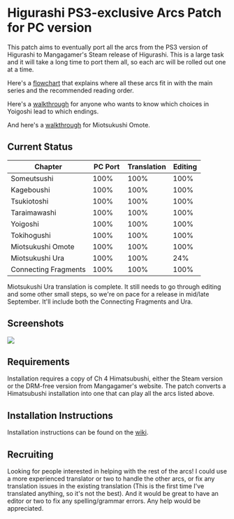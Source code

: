 # Higurashi PS3-exclusive Arcs Patch for PC version

This patch aims to eventually port all the arcs from the PS3 version of Higurashi to Mangagamer's Steam release of Higurashi.  This is a large task and it will take a long time to port them all, so each arc will be rolled out one at a time.

Here's a [flowchart](http://07th-mod.com/wiki/Higurashi/img/flow.png) that explains where all these arcs fit in with the main series and the recommended reading order.

Here's a [walkthrough](http://07th-mod.com/wiki/Higurashi/img/walk-yoig.png) for anyone who wants to know which choices in Yoigoshi lead to which endings.

And here's a [walkthrough](http://07th-mod.com/wiki/Higurashi/img/walk-omot.jpg) for Miotsukushi Omote.

## Current Status

| Chapter              | PC Port  | Translation | Editing |
| -------------------- | -------- | ----------- | ------- |
| Someutsushi          | 100%     | 100%        | 100%    | 
| Kageboushi           | 100%     | 100%        | 100%    | 
| Tsukiotoshi          | 100%     | 100%        | 100%    | 
| Taraimawashi         | 100%     | 100%        | 100%    | 
| Yoigoshi             | 100%     | 100%        | 100%    | 
| Tokihogushi          | 100%     | 100%        | 100%    | 
| Miotsukushi Omote    | 100%     | 100%        | 100%    | 
| Miotsukushi Ura      | 100%     | 100%        |  24%    | 
| Connecting Fragments | 100%     | 100%        | 100%    | 

Miotsukushi Ura translation is complete. It still needs to go through editing and some other small steps, so we're on pace for a release in mid/late September.  It'll include both the Connecting Fragments and Ura.


## Screenshots

![](https://i.imgur.com/A5Iym0R.png)


## Requirements
Installation requires a copy of Ch 4 Himatsubushi, either the Steam version or the DRM-free version from Mangagamer's website.  The patch converts a Himatsubushi installation into one that can play all the arcs listed above.

## Installation Instructions
Installation instructions can be found on the [wiki](http://07th-mod.com/wiki/Higurashi/Higurashi-Part-1---Voice-and-Graphics-Patch/).


## Recruiting

Looking for people interested in helping with the rest of the arcs!  I could use a more experienced translator or two to handle the other arcs, or fix any translation issues in the existing translation (This is the first time I've translated anything, so it's not the best). And it would be great to have an editor or two to fix any spelling/grammar errors.  Any help would be appreciated.
